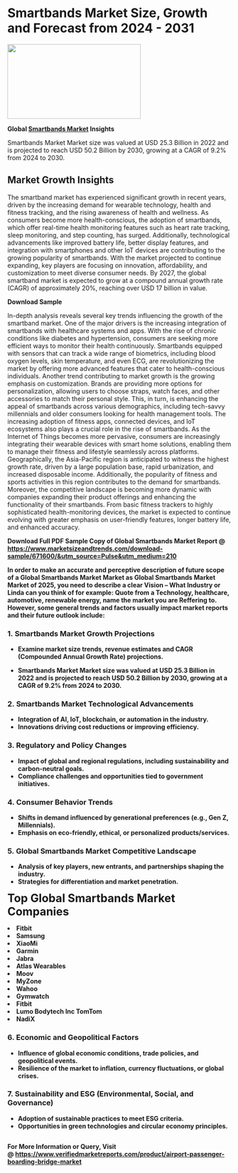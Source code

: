 <H1>Smartbands Market Size, Growth and Forecast from 2024 - 2031</H1><img class="aligncenter size-medium wp-image-584254" src="https://thirdeyenews.in/wp-content/uploads/2024/09/Global-Market-Research-300x168.jpeg" alt="" width="300" height="168" /><p><strong>Global&nbsp;<a href="https://www.marketsizeandtrends.com/download-sample/671600/&amp;utm_source=Pulse&amp;utm_medium=210">Smartbands Market</a> Insights</strong></p><p>Smartbands Market Market size was valued at USD 25.3 Billion in 2022 and is projected to reach USD 50.2 Billion by 2030, growing at a CAGR of 9.2% from 2024 to 2030.</p><p><h2>Market Growth Insights</h2> <p>The smartband market has experienced significant growth in recent years, driven by the increasing demand for wearable technology, health and fitness tracking, and the rising awareness of health and wellness. As consumers become more health-conscious, the adoption of smartbands, which offer real-time health monitoring features such as heart rate tracking, sleep monitoring, and step counting, has surged. Additionally, technological advancements like improved battery life, better display features, and integration with smartphones and other IoT devices are contributing to the growing popularity of smartbands. With the market projected to continue expanding, key players are focusing on innovation, affordability, and customization to meet diverse consumer needs. By 2027, the global smartband market is expected to grow at a compound annual growth rate (CAGR) of approximately 20%, reaching over USD 17 billion in value.</p> <p><strong>Download Sample</strong></p> <p>In-depth analysis reveals several key trends influencing the growth of the smartband market. One of the major drivers is the increasing integration of smartbands with healthcare systems and apps. With the rise of chronic conditions like diabetes and hypertension, consumers are seeking more efficient ways to monitor their health continuously. Smartbands equipped with sensors that can track a wide range of biometrics, including blood oxygen levels, skin temperature, and even ECG, are revolutionizing the market by offering more advanced features that cater to health-conscious individuals. Another trend contributing to market growth is the growing emphasis on customization. Brands are providing more options for personalization, allowing users to choose straps, watch faces, and other accessories to match their personal style. This, in turn, is enhancing the appeal of smartbands across various demographics, including tech-savvy millennials and older consumers looking for health management tools. The increasing adoption of fitness apps, connected devices, and IoT ecosystems also plays a crucial role in the rise of smartbands. As the Internet of Things becomes more pervasive, consumers are increasingly integrating their wearable devices with smart home solutions, enabling them to manage their fitness and lifestyle seamlessly across platforms. Geographically, the Asia-Pacific region is anticipated to witness the highest growth rate, driven by a large population base, rapid urbanization, and increased disposable income. Additionally, the popularity of fitness and sports activities in this region contributes to the demand for smartbands. Moreover, the competitive landscape is becoming more dynamic with companies expanding their product offerings and enhancing the functionality of their smartbands. From basic fitness trackers to highly sophisticated health-monitoring devices, the market is expected to continue evolving with greater emphasis on user-friendly features, longer battery life, and enhanced accuracy. <p><strong></p><p><span class=""><strong>Download Full PDF Sample Copy of Global Smartbands Market Report</strong> @ <a href="https://www.marketsizeandtrends.com/download-sample/671600/&amp;utm_source=Pulse&amp;utm_medium=210" target="_blank">https://www.marketsizeandtrends.com/download-sample/671600/&amp;utm_source=Pulse&amp;utm_medium=210</a></span></p><p>In order to make an accurate and perceptive description of future scope of a Global&nbsp;Smartbands Market Market as Global&nbsp;Smartbands Market Market of 2025, you need to describe a clear Vision &ndash; What Industry or Linda can you think of for example: Quote from a Technology, healthcare, automotive, renewable energy, name the market you are Reffering to. However, some general trends and factors usually impact market reports and their future outlook include:</p><h3>1.&nbsp;<strong>Smartbands Market Growth Projections</strong></h3><ul><li>Examine market size trends, revenue estimates and CAGR (Compounded Annual Growth Rate) projections.</li><li><p>Smartbands Market Market size was valued at USD 25.3 Billion in 2022 and is projected to reach USD 50.2 Billion by 2030, growing at a CAGR of 9.2% from 2024 to 2030.</p></li></ul><h3>2.&nbsp;<strong>Smartbands Market Technological Advancements</strong></h3><ul><li>Integration of AI, IoT, blockchain, or automation in the industry.</li><li>Innovations driving cost reductions or improving efficiency.</li></ul><h3>3.&nbsp;<strong>Regulatory and Policy Changes</strong></h3><ul><li>Impact of global and regional regulations, including sustainability and carbon-neutral goals.</li><li>Compliance challenges and opportunities tied to government initiatives.</li></ul><h3>4.&nbsp;<strong>Consumer Behavior Trends</strong></h3><ul><li>Shifts in demand influenced by generational preferences (e.g., Gen Z, Millennials).</li><li>Emphasis on eco-friendly, ethical, or personalized products/services.</li></ul><h3>5.&nbsp;<strong>Global Smartbands Market Competitive Landscape</strong></h3><ul><li>Analysis of key players, new entrants, and partnerships shaping the industry.</li><li>Strategies for differentiation and market penetration.</li></ul><p data-pm-slice="1 1 []"><span style="color: inherit; font-family: inherit; font-size: 25px;">Top Global Smartbands Market Companies</span></p><div class="" data-test-id=""><p><li>Fitbit</li><li> Samsung</li><li> XiaoMi</li><li> Garmin</li><li> Jabra</li><li> Atlas Wearables</li><li> Moov</li><li> MyZone</li><li> Wahoo</li><li> Gymwatch</li><li> Fitbit</li><li> Lumo Bodytech Inc TomTom</li><li> NadiX</li></p></div><h3>6.&nbsp;<strong>Economic and Geopolitical Factors</strong></h3><ul><li>Influence of global economic conditions, trade policies, and geopolitical events.</li><li>Resilience of the market to inflation, currency fluctuations, or global crises.</li></ul><h3>7.&nbsp;<strong>Sustainability and ESG (Environmental, Social, and Governance)</strong></h3><ul><li>Adoption of sustainable practices to meet ESG criteria.</li><li>Opportunities in green technologies and circular economy principles.</li></ul><h2><strong style="font-size: 14px;">For More Information or Query, Visit @&nbsp;</strong><a style="background-color: #ffffff; font-size: 14px;" href="https://www.marketsizeandtrends.com/report/smartbands-market/" target="_blank">https://www.verifiedmarketreports.com/product/airport-passenger-boarding-bridge-market</a></h2>
